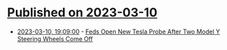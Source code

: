 # [Published on 2023-03-10](index.md)

* [2023-03-10, 19:09:00](https://soylentnews.org/article.pl?sid=23/03/09/1520249&from=rss) - [Feds Open New Tesla Probe After Two Model Y Steering Wheels Come Off](https://soylentnews.org/article.pl?sid=23/03/09/1520249&from=rss)
